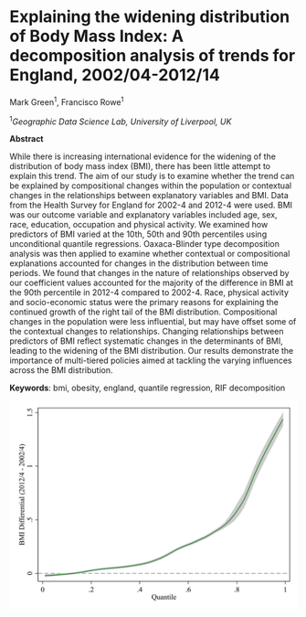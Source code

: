 # Explaining the widening distribution of Body Mass Index: A decomposition analysis of trends for England, 2002/04-2012/14
Mark Green<sup>1</sup>, 
Francisco Rowe<sup>1</sup>

<sup>1</sup>*Geographic Data Science Lab, University of Liverpool, UK*

**Abstract**

While there is increasing international evidence for the widening of the distribution of body mass index (BMI), there has been little attempt to explain this trend. The aim of our study is to examine whether the trend can be explained by compositional changes within the population or contextual changes in the relationships between explanatory variables and BMI. Data from the Health Survey for England for 2002-4 and 2012-4 were used. BMI was our outcome variable and explanatory variables included age, sex, race, education, occupation and physical activity. We examined how predictors of BMI varied at the 10th, 50th and 90th percentiles using unconditional quantile regressions. Oaxaca-Blinder type decomposition analysis was then applied to examine whether contextual or compositional explanations accounted for changes in the distribution between time periods. We found that changes in the nature of relationships observed by our coefficient values accounted for the majority of the difference in BMI at the 90th percentile in 2012-4 compared to 2002-4. Race, physical activity and socio-economic status were the primary reasons for explaining the continued growth of the right tail of the BMI distribution. Compositional changes in the population were less influential, but may have offset some of the contextual changes to relationships. Changing relationships between predictors of BMI reflect systematic changes in the determinants of BMI, leading to the widening of the BMI distribution. Our results demonstrate the importance of multi-tiered policies aimed at tackling the varying influences across the BMI distribution.

**Keywords**: bmi, obesity, england, quantile regression, RIF decomposition

![Differences across the BMI distribution, 2002/4 - 2012/4](figure/bmiDiff_qplot.png)


